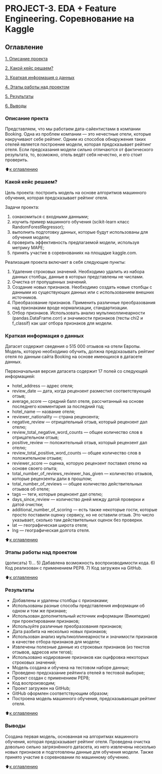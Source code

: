 # PROJECT-3. EDA + Feature Engineering. Соревнование на Kaggle 

 ## Оглавление
 [1. Описание проекта](https://github.com/Nadarsa/sf_data_science/tree/main/PROJECT-3/README.md#Описание-проекта)

 [2. Какой кейс решаем?](https://github.com/Nadarsa/sf_data_science/tree/main/PROJECT-3/README.md#Какой-кейс-решаем)

 [3. Краткая информация о данных](https://github.com/Nadarsa/sf_data_science/tree/main/PROJECT-3/README.md#Краткая-информация-о-данных)

 [4. Этапы работы над проектом](https://github.com/Nadarsa/sf_data_science/tree/main/PROJECT-3/README.md#Этапы-работы-над-проектом)

 [5. Результаты](https://github.com/Nadarsa/sf_data_science/tree/main/PROJECT-3/README.md#Результаты)
 
 [6. Выводы](https://github.com/Nadarsa/sf_data_science/tree/main/PROJECT-3/README.md#Выводы)


### Описание пректа 
Представляем, что мы работаем дата-сайентистами в компании Booking. Одна из проблем компании — это нечестные отели, которые накручивают себе рейтинг. Одним из способов обнаружения таких отелей является построение модели, которая предсказывает рейтинг отеля. Если предсказания модели сильно отличаются от фактического результата, то, возможно, отель ведёт себя нечестно, и его стоит проверить.



:arrow_up:[к оглавлению](https://github.com/Nadarsa/sf_data_science/tree/main/PROJECT-3/README.md#Оглавление)

### Какой кейс решаем?
Цель проекта: построить модель на основе алгоритмов машинного обучения, которая предсказывает рейтинг отеля.

Задачи проекта:
1. ознакомиться с входными данными;
2. изучить пример машинного обучения (scikit-learn класс RandomForestRegressor);
3. выполнить подготовку данных, которые будут использованы для обучения модели;
4. проверить эффективность предлагаемой модели, используя метрику MAPE;
5. принять участие в соревнованиях на площадке kaggle.com.

Реализация проекта включает в себя следующие пункты:
1) Удаление строковых значений. Необходимо удалить из набора данных столбцы, данные в которых представлены не числами.
2) Очистка от пропущенных значений.
3) Создание новых признаков. Необходимо создать новые столбцы с данными из существующих данных или с использованием внешних источников.
4) Преобразование признаков. Применить различные преобразования над признаками вроде нормализации, стандартизации.
5) Отбор признаков. Использовать анализ мультиколлинеарности (pandas.DataFrame.corr) и значимости признаков (тесты chi2 и f_classif) как шаг отбора признаков для модели.


### Краткая информация о данных
Датасет содержит сведения о 515 000 отзывов на отели Европы. Модель, которую необходимо обучить, должна предсказывать рейтинг отеля по данным сайта Booking на основе имеющихся в датасете данных. 

Первоначальная версия датасета содержит 17 полей со следующей информацией:
- hotel_address — адрес отеля;
- review_date — дата, когда рецензент разместил соответствующий отзыв;
- average_score — средний балл отеля, рассчитанный на основе последнего комментария за последний год;
- hotel_name — название отеля;
- reviewer_nationality — страна рецензента;
- negative_review — отрицательный отзыв, который рецензент дал отелю;
- review_total_negative_word_counts — общее количество слов в отрицательном отзыв;
- positive_review — положительный отзыв, который рецензент дал отелю;
- review_total_positive_word_counts — общее количество слов в положительном отзыве;
- reviewer_score — оценка, которую рецензент поставил отелю на основе своего опыта;
- total_number_of_reviews_reviewer_has_given — количество отзывов, которые рецензенты дали в прошлом;
- total_number_of_reviews — общее количество действительных отзывов об отеле;
- tags — теги, которые рецензент дал отелю;
- days_since_review — количество дней между датой проверки и датой очистки;
- additional_number_of_scoring — есть также некоторые гости, которые просто поставили оценку сервису, но не оставили отзыв. Это число указывает, сколько там действительных оценок без проверки.
- lat — географическая широта отеля;
- lng — географическая долгота отеля.

:arrow_up:[к оглавлению](https://github.com/Nadarsa/sf_data_science/tree/main/PROJECT-3/README.md#Оглавление)

### Этапы работы над проектом
(дописать)
1)...
5) Дабавлена возможность воспроизводимости кода.
6) Код реализован с применением РЕР8.
7) Код загружен на GitHub.

:arrow_up:[к оглавлению](https://github.com/Nadarsa/sf_data_science/tree/main/PROJECT-3/README.md#Оглавление)

### Результаты

- Добавлены и удалены столбцы с признаками;
- Использованы разные способы представления информации об одном и том же признаке;
- Использован дополнительный источник информации (Википедия) при проектировании признаков;
- Используйте различные преобразования признаков;
- Дата разбита на несколько новых признаков;
- Использован анализ мультиколлинеарности и значимости признаков в качестве отбора признаков для модели;
- Извлечены полезные данные из строковых признаков (из текстов отзывов, адресов или тегов);
- Использовано кодирование признаков как оцифровка некоторых строковых значений;
- Модель создана и обучена на тестовом наборе данных;
- Проведено предсказание рейтинга отелей в тестовой выборке;
- Проект создан с применением PEP8;
- Код воспроизводим;
- Проект загружен на GitHub;
- GitHub оформлен соответствующим образом;
- Построена модель машинного обучения, предсказывающая рейтинг отеля.

:arrow_up:[к оглавлению](https://github.com/Nadarsa/sf_data_science/tree/main/PROJECT-3/README.md#Оглавление)

### Выводы
Создана первая модель, основанная на алгоритмах машинного обучения, которая предсказывает рейтинг отеля.
Проведена очистка довольно сильно загрязнённого датасета, из него извлечены несколько новых признаков и подготовлены данные для обучения модели. Также принято участие в соревновании по машинному обучению.

:arrow_up:[к оглавлению](https://github.com/Nadarsa/sf_data_science/tree/main/PROJECT-3/README.md#Оглавление)